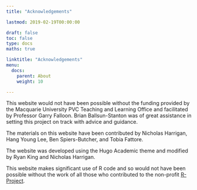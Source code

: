 ```yaml
---
title: "Acknowledgements"

lastmod: 2019-02-19T00:00:00

draft: false
toc: false
type: docs
maths: true

linktitle: "Acknowledgements"
menu:
  docs:
    parent: About
    weight: 10

---
```


This website would not have been possible without the funding provided by the Macquarie University PVC Teaching and Learning Office and facilitated by Professor Garry Falloon. Brian Ballsun-Stanton was of great assistance in setting this project on track with advice and guidance. 

The materials on this website have been contributed by Nicholas Harrigan, Hang Young Lee, Ben Spiers-Butcher, and Tobia Fattore.

The website was developed using the Hugo Academic theme and modified by Ryan King and Nicholas Harrigan.

This website makes significant use of R code and so would not have been possible without the work of all those who contributed to the non-profit [R-Project](https://www.r-project.org/).
